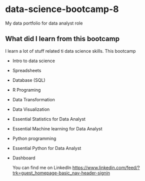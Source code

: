 # data-science-bootcamp-8
My data portfolio for data analyst role

## What did I learn from this bootcamp

I learn a lot of stuff related ti data science skills. This bootcamp

- Intro to data science
- Spreadsheets
- Database (SQL)
- R Programing
- Data Transformation
- Data Visualization
- Essential Statistics for Data Analyst
- Essential Machine learning for Data Analyst
- Python programming
- Essential Python for Data Analyst
- Dashboard

  You can find me on LinkedIn https://www.linkedin.com/feed/?trk=guest_homepage-basic_nav-header-signin
